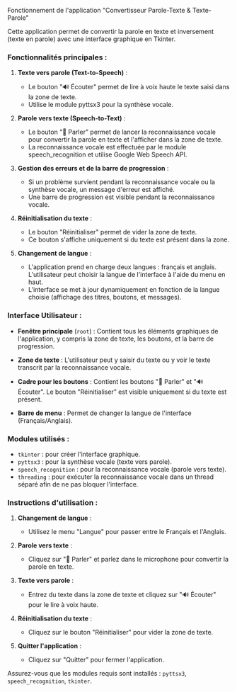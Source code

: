 
Fonctionnement de l'application "Convertisseur Parole-Texte & Texte-Parole"

Cette application permet de convertir la parole en texte et inversement (texte en parole) avec une interface graphique en Tkinter.

### Fonctionnalités principales :

1. **Texte vers parole (Text-to-Speech)** :
   - Le bouton "🔊 Écouter" permet de lire à voix haute le texte saisi dans la zone de texte.
   - Utilise le module pyttsx3 pour la synthèse vocale.

2. **Parole vers texte (Speech-to-Text)** :
   - Le bouton "🎤 Parler" permet de lancer la reconnaissance vocale pour convertir la parole en texte et l'afficher dans la zone de texte.
   - La reconnaissance vocale est effectuée par le module speech_recognition et utilise Google Web Speech API.

3. **Gestion des erreurs et de la barre de progression** :
   - Si un problème survient pendant la reconnaissance vocale ou la synthèse vocale, un message d'erreur est affiché.
   - Une barre de progression est visible pendant la reconnaissance vocale.

4. **Réinitialisation du texte** :
   - Le bouton "Réinitialiser" permet de vider la zone de texte.
   - Ce bouton s'affiche uniquement si du texte est présent dans la zone.

5. **Changement de langue** :
   - L'application prend en charge deux langues : français et anglais. L'utilisateur peut choisir la langue de l'interface à l'aide du menu en haut.
   - L'interface se met à jour dynamiquement en fonction de la langue choisie (affichage des titres, boutons, et messages).

### Interface Utilisateur :

- **Fenêtre principale** (`root`) :
  Contient tous les éléments graphiques de l'application, y compris la zone de texte, les boutons, et la barre de progression.

- **Zone de texte** :
  L'utilisateur peut y saisir du texte ou y voir le texte transcrit par la reconnaissance vocale.

- **Cadre pour les boutons** :
  Contient les boutons "🎤 Parler" et "🔊 Écouter". Le bouton "Réinitialiser" est visible uniquement si du texte est présent.

- **Barre de menu** :
  Permet de changer la langue de l'interface (Français/Anglais).

### Modules utilisés :
- `tkinter` : pour créer l'interface graphique.
- `pyttsx3` : pour la synthèse vocale (texte vers parole).
- `speech_recognition` : pour la reconnaissance vocale (parole vers texte).
- `threading` : pour exécuter la reconnaissance vocale dans un thread séparé afin de ne pas bloquer l'interface.

### Instructions d'utilisation :
1. **Changement de langue** :
   - Utilisez le menu "Langue" pour passer entre le Français et l'Anglais.

2. **Parole vers texte** :
   - Cliquez sur "🎤 Parler" et parlez dans le microphone pour convertir la parole en texte.

3. **Texte vers parole** :
   - Entrez du texte dans la zone de texte et cliquez sur "🔊 Écouter" pour le lire à voix haute.

4. **Réinitialisation du texte** :
   - Cliquez sur le bouton "Réinitialiser" pour vider la zone de texte.

5. **Quitter l'application** :
   - Cliquez sur "Quitter" pour fermer l'application.

Assurez-vous que les modules requis sont installés : `pyttsx3`, `speech_recognition`, `tkinter`.

